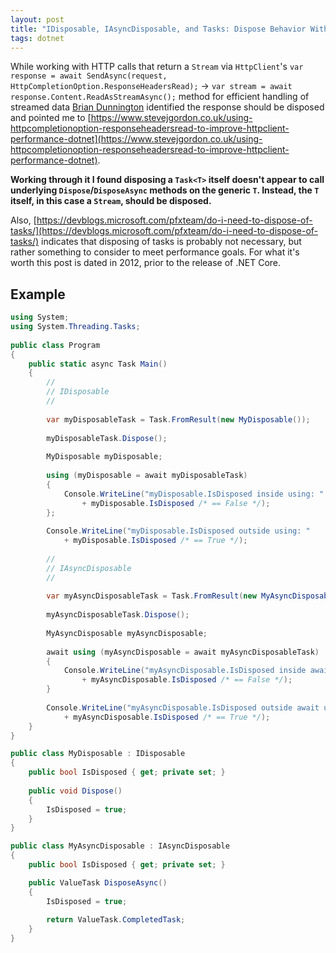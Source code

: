 ```yaml
---
layout: post
title: "IDisposable, IAsyncDisposable, and Tasks: Dispose Behavior With Tasks In C#"
tags: dotnet
---
```


While working with HTTP calls that return a `Stream` via `HttpClient`'s `var response = await SendAsync(request, HttpCompletionOption.ResponseHeadersRead);` -> `var stream = await response.Content.ReadAsStreamAsync();` method for efficient handling of streamed data [Brian Dunnington](https://twitter.com/briandunnington) identified the response should be disposed and pointed me to [https://www.stevejgordon.co.uk/using-httpcompletionoption-responseheadersread-to-improve-httpclient-performance-dotnet](https://www.stevejgordon.co.uk/using-httpcompletionoption-responseheadersread-to-improve-httpclient-performance-dotnet).

**Working through it I found disposing a `Task<T>` itself doesn't appear to call underlying `Dispose`/`DisposeAsync` methods on the generic `T`. Instead, the `T` itself, in this case a `Stream`, should be disposed.**

Also, [https://devblogs.microsoft.com/pfxteam/do-i-need-to-dispose-of-tasks/](https://devblogs.microsoft.com/pfxteam/do-i-need-to-dispose-of-tasks/) indicates that disposing of tasks is probably not necessary, but rather something to consider to meet performance goals. For what it's worth this post is dated in 2012, prior to the release of .NET Core.

## Example

```csharp
using System;
using System.Threading.Tasks;
                    
public class Program
{
    public static async Task Main()
    {
        //
        // IDisposable
        //
        
        var myDisposableTask = Task.FromResult(new MyDisposable());
        
        myDisposableTask.Dispose();
        
        MyDisposable myDisposable;
        
        using (myDisposable = await myDisposableTask)
        {
            Console.WriteLine("myDisposable.IsDisposed inside using: "
                + myDisposable.IsDisposed /* == False */);
        };
        
        Console.WriteLine("myDisposable.IsDisposed outside using: "
            + myDisposable.IsDisposed /* == True */);
        
        //
        // IAsyncDisposable
        //
        
        var myAsyncDisposableTask = Task.FromResult(new MyAsyncDisposable());
        
        myAsyncDisposableTask.Dispose();
        
        MyAsyncDisposable myAsyncDisposable;
        
        await using (myAsyncDisposable = await myAsyncDisposableTask)
        {
            Console.WriteLine("myAsyncDisposable.IsDisposed inside await using: "
                + myAsyncDisposable.IsDisposed /* == False */);
        }
        
        Console.WriteLine("myAsyncDisposable.IsDisposed outside await using: "
            + myAsyncDisposable.IsDisposed /* == True */);
    }
}

public class MyDisposable : IDisposable
{
    public bool IsDisposed { get; private set; }
    
    public void Dispose()
    {
        IsDisposed = true;
    }
}

public class MyAsyncDisposable : IAsyncDisposable
{
    public bool IsDisposed { get; private set; }

    public ValueTask DisposeAsync()
    {
        IsDisposed = true;
        
        return ValueTask.CompletedTask;
    }
}
```